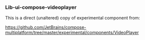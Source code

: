 ### Lib-ui-compose-videoplayer

This is a direct (unaltered) copy of experimental component from:

https://github.com/JetBrains/compose-multiplatform/tree/master/experimental/components/VideoPlayer

